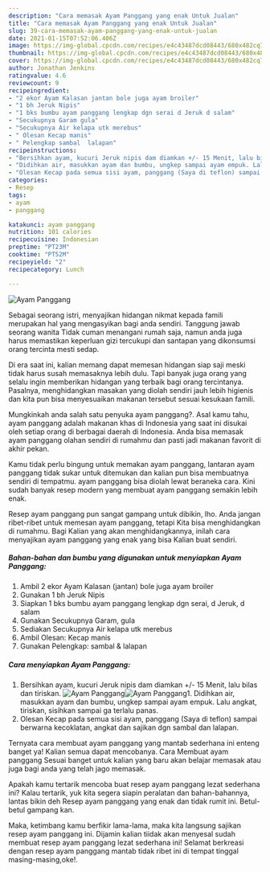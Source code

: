 ```yaml
---
description: "Cara memasak Ayam Panggang yang enak Untuk Jualan"
title: "Cara memasak Ayam Panggang yang enak Untuk Jualan"
slug: 39-cara-memasak-ayam-panggang-yang-enak-untuk-jualan
date: 2021-01-15T07:52:06.406Z
image: https://img-global.cpcdn.com/recipes/e4c43487dcd08443/680x482cq70/ayam-panggang-foto-resep-utama.jpg
thumbnail: https://img-global.cpcdn.com/recipes/e4c43487dcd08443/680x482cq70/ayam-panggang-foto-resep-utama.jpg
cover: https://img-global.cpcdn.com/recipes/e4c43487dcd08443/680x482cq70/ayam-panggang-foto-resep-utama.jpg
author: Jonathan Jenkins
ratingvalue: 4.6
reviewcount: 9
recipeingredient:
- "2 ekor Ayam Kalasan jantan bole juga ayam broiler"
- "1 bh Jeruk Nipis"
- "1 bks bumbu ayam panggang lengkap dgn serai d Jeruk d salam"
- "Secukupnya Garam gula"
- "Secukupnya Air kelapa utk merebus"
- " Olesan Kecap manis"
- " Pelengkap sambal  lalapan"
recipeinstructions:
- "Bersihkan ayam, kucuri Jeruk nipis dam diamkan +/- 15 Menit, lalu bilas dan tiriskan."
- "Didihkan air, masukkan ayam dan bumbu, ungkep sampai ayam empuk. Lalu angkat, tiriskan, sisihkan sampai ga terlalu panas."
- "Olesan Kecap pada semua sisi ayam, panggang (Saya di teflon) sampai berwarna kecoklatan, angkat dan sajikan dgn sambal dan lalapan."
categories:
- Resep
tags:
- ayam
- panggang

katakunci: ayam panggang 
nutrition: 101 calories
recipecuisine: Indonesian
preptime: "PT23M"
cooktime: "PT52M"
recipeyield: "2"
recipecategory: Lunch

---
```



![Ayam Panggang](https://img-global.cpcdn.com/recipes/e4c43487dcd08443/680x482cq70/ayam-panggang-foto-resep-utama.jpg)

Sebagai seorang istri, menyajikan hidangan nikmat kepada famili merupakan hal yang mengasyikan bagi anda sendiri. Tanggung jawab seorang  wanita Tidak cuman menangani rumah saja, namun anda juga harus memastikan keperluan gizi tercukupi dan santapan yang dikonsumsi orang tercinta mesti sedap.

Di era  saat ini, kalian memang dapat memesan hidangan siap saji meski tidak harus susah memasaknya lebih dulu. Tapi banyak juga orang yang selalu ingin memberikan hidangan yang terbaik bagi orang tercintanya. Pasalnya, menghidangkan masakan yang diolah sendiri jauh lebih higienis dan kita pun bisa menyesuaikan makanan tersebut sesuai kesukaan famili. 



Mungkinkah anda salah satu penyuka ayam panggang?. Asal kamu tahu, ayam panggang adalah makanan khas di Indonesia yang saat ini disukai oleh setiap orang di berbagai daerah di Indonesia. Anda bisa memasak ayam panggang olahan sendiri di rumahmu dan pasti jadi makanan favorit di akhir pekan.

Kamu tidak perlu bingung untuk memakan ayam panggang, lantaran ayam panggang tidak sukar untuk ditemukan dan kalian pun bisa membuatnya sendiri di tempatmu. ayam panggang bisa diolah lewat beraneka cara. Kini sudah banyak resep modern yang membuat ayam panggang semakin lebih enak.

Resep ayam panggang pun sangat gampang untuk dibikin, lho. Anda jangan ribet-ribet untuk memesan ayam panggang, tetapi Kita bisa menghidangkan di rumahmu. Bagi Kalian yang akan menghidangkannya, inilah cara menyajikan ayam panggang yang enak yang bisa Kalian buat sendiri.

<!--inarticleads1-->

##### Bahan-bahan dan bumbu yang digunakan untuk menyiapkan Ayam Panggang:

1. Ambil 2 ekor Ayam Kalasan (jantan) bole juga ayam broiler
1. Gunakan 1 bh Jeruk Nipis
1. Siapkan 1 bks bumbu ayam panggang lengkap dgn serai, d Jeruk, d salam
1. Gunakan Secukupnya Garam, gula
1. Sediakan Secukupnya Air kelapa utk merebus
1. Ambil  Olesan: Kecap manis
1. Gunakan  Pelengkap: sambal &amp; lalapan




<!--inarticleads2-->

##### Cara menyiapkan Ayam Panggang:

1. Bersihkan ayam, kucuri Jeruk nipis dam diamkan +/- 15 Menit, lalu bilas dan tiriskan.
<img src="https://img-global.cpcdn.com/steps/e0acb9bf993d71ff/160x128cq70/ayam-panggang-langkah-memasak-1-foto.jpg" alt="Ayam Panggang"><img src="https://img-global.cpcdn.com/steps/37a527105ec81dfa/160x128cq70/ayam-panggang-langkah-memasak-1-foto.jpg" alt="Ayam Panggang">1. Didihkan air, masukkan ayam dan bumbu, ungkep sampai ayam empuk. Lalu angkat, tiriskan, sisihkan sampai ga terlalu panas.
1. Olesan Kecap pada semua sisi ayam, panggang (Saya di teflon) sampai berwarna kecoklatan, angkat dan sajikan dgn sambal dan lalapan.




Ternyata cara membuat ayam panggang yang mantab sederhana ini enteng banget ya! Kalian semua dapat mencobanya. Cara Membuat ayam panggang Sesuai banget untuk kalian yang baru akan belajar memasak atau juga bagi anda yang telah jago memasak.

Apakah kamu tertarik mencoba buat resep ayam panggang lezat sederhana ini? Kalau tertarik, yuk kita segera siapin peralatan dan bahan-bahannya, lantas bikin deh Resep ayam panggang yang enak dan tidak rumit ini. Betul-betul gampang kan. 

Maka, ketimbang kamu berfikir lama-lama, maka kita langsung sajikan resep ayam panggang ini. Dijamin kalian tiidak akan menyesal sudah membuat resep ayam panggang lezat sederhana ini! Selamat berkreasi dengan resep ayam panggang mantab tidak ribet ini di tempat tinggal masing-masing,oke!.

